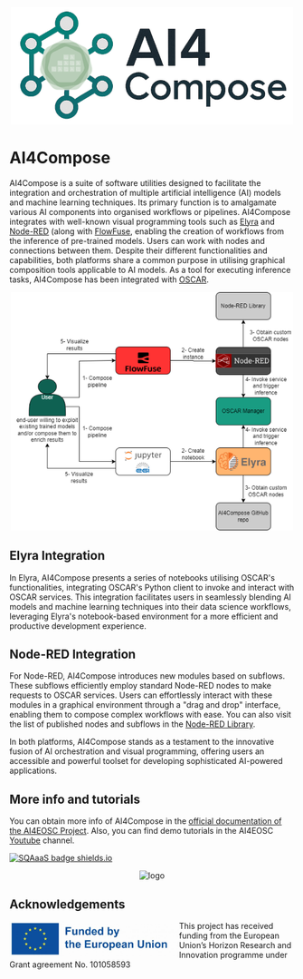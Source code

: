 <div align="center">
  <img src="https://github.com/ai4os/ai4-compose/blob/main/img/ai4compose-logo-transparent.png" alt="ai4compose architecture" width="500"/>
</div>

# AI4Compose

AI4Compose is a suite of software utilities designed to facilitate the integration and orchestration of multiple artificial intelligence (AI) models and machine learning techniques. Its primary function is to amalgamate various AI components into organised workflows or pipelines. AI4Compose integrates with well-known visual programming tools such as [Elyra](https://github.com/elyra-ai/elyra) and [Node-RED](https://nodered.org/) (along with [FlowFuse](https://flowfuse.com/), enabling the creation of workflows from the inference of pre-trained models. Users can work with nodes and connections between them. Despite their different functionalities and capabilities, both platforms share a common purpose in utilising graphical composition tools applicable to AI models. As a tool for executing inference tasks, AI4Compose has been integrated with [OSCAR](https://oscar.grycap.net/). 

<div align="center">
  <img src="https://github.com/ai4os/ai4-compose/blob/main/img/Runtime_view_AI4Compose.png" alt="ai4compose architecture" width="500"/>
</div>

## Elyra Integration

In Elyra, AI4Compose presents a series of notebooks utilising OSCAR's functionalities, integrating OSCAR's Python client to invoke and interact with OSCAR services. This integration facilitates users in seamlessly blending AI models and machine learning techniques into their data science workflows, leveraging Elyra's notebook-based environment for a more efficient and productive development experience.

## Node-RED Integration

For Node-RED, AI4Compose introduces new modules based on subflows. These subflows efficiently employ standard Node-RED nodes to make requests to OSCAR services. Users can effortlessly interact with these modules in a graphical environment through a "drag and drop" interface, enabling them to compose complex workflows with ease. You can also visit the list of published nodes and subflows in the [Node-RED Library](https://flows.nodered.org/collection/pTY6eq8gA0Q5).

In both platforms, AI4Compose stands as a testament to the innovative fusion of AI orchestration and visual programming, offering users an accessible and powerful toolset for developing sophisticated AI-powered applications.

## More info and tutorials
You can obtain more info of AI4Compose in the [official documentation of the AI4EOSC Project](https://docs.ai4os.eu/en/latest/howtos/pipelines/index.html). Also, you can find demo tutorials in the AI4EOSC [Youtube](https://www.youtube.com/@ai4eosc) channel.


[![SQAaaS badge shields.io](https://img.shields.io/badge/sqaaas%20software-silver-lightgrey)](https://api.eu.badgr.io/public/assertions/mmlz4p1eTvi5-ZEwXSpUdA "SQAaaS silver badge achieved")

<div align="center">
  <img src="https://ai4eosc.eu/wp-content/uploads/sites/10/2022/09/horizontal-transparent.png" alt="logo" width="500"/>
</div>

## Acknowledgements

<img width=300 align="left" src="https://raw.githubusercontent.com/AI4EOSC/.github/ai4eosc/profile/EN-Funded.jpg" alt="Funded by the European Union" />

This project has received funding from the European Union’s Horizon Research and Innovation programme under Grant agreement No. 101058593
